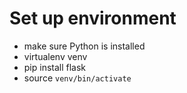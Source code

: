 # Set up environment
- make sure Python is installed
- virtualenv venv
- pip install flask
- source `venv/bin/activate`
